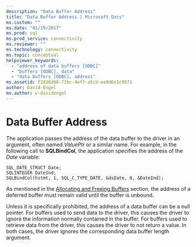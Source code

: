 ```yaml
---
description: "Data Buffer Address"
title: "Data Buffer Address | Microsoft Docs"
ms.custom: ""
ms.date: "01/19/2017"
ms.prod: sql
ms.prod_service: connectivity
ms.reviewer: ""
ms.technology: connectivity
ms.topic: conceptual
helpviewer_keywords: 
  - "address of data buffers [ODBC]"
  - "buffers [ODBC], data"
  - "data buffers [ODBC], address"
ms.assetid: f2426d68-71bc-4ef7-a5cb-ee9d6c1c9671
author: David-Engel
ms.author: v-davidengel
---
```

# Data Buffer Address
The application passes the address of the data buffer to the driver in an argument, often named *ValuePtr* or a similar name. For example, in the following call to **SQLBindCol**, the application specifies the address of the *Date* variable:  
  
```  
SQL_DATE_STRUCT Date;  
SQLINTEGER DateInd;  
SQLBindCol(hstmt, 1, SQL_C_TYPE_DATE, &dsDate, 0, &DateInd);  
```  
  
 As mentioned in the [Allocating and Freeing Buffers](../../../odbc/reference/develop-app/allocating-and-freeing-buffers.md) section, the address of a deferred buffer must remain valid until the buffer is unbound.  
  
 Unless it is specifically prohibited, the address of a data buffer can be a null pointer. For buffers used to send data to the driver, this causes the driver to ignore the information normally contained in the buffer. For buffers used to retrieve data from the driver, this causes the driver to not return a value. In both cases, the driver ignores the corresponding data buffer length argument.
